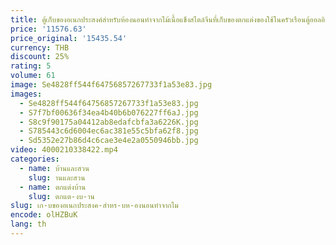 ```yaml
---
title: ตู้เก็บของอเนกประสงค์สำหรับห้องนอนทำจากไม้เนื้อแข็งสไตล์จีนที่เก็บของตกแต่งของใช้ในครัวเรือนตู้ออลอินวัน
price: '11576.63'
price_original: '15435.54'
currency: THB
discount: 25%
rating: 5
volume: 61
image: Se4828ff544f64756857267733f1a53e83.jpg
images:
  - Se4828ff544f64756857267733f1a53e83.jpg
  - S7f7bf00636f34ea4b40b6b076227ff6aJ.jpg
  - S8c9f90175a04412ab8edafcbfa3a6226K.jpg
  - S785443c6d6004ec6ac381e55c5bfa62f8.jpg
  - Sd5352e27b86d4c6cae3e4e2a0550946bb.jpg
video: 4000210338422.mp4
categories:
  - name: บ้านและสวน
    slug: านและสวน
  - name: ตกแต่งบ้าน
    slug: ตกแต-งบ-าน
slug: เก-บของอเนกประสงค-สำหร-บห-องนอนทำจากไม
encode: olHZBuK
lang: th
---
```

  